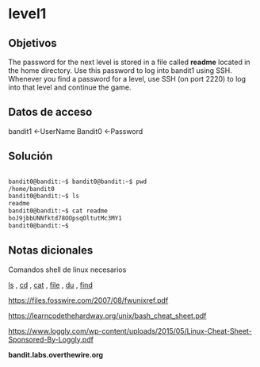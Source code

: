 # level1

## Objetivos
The password for the next level is stored in a file called **readme** located in the home directory. Use this password to log into bandit1 using SSH. Whenever you find a password for a level, use SSH (on port 2220) to log into that level and continue the game.

## Datos de acceso 
bandit1 <-UserName
Bandit0 <-Password

## Solución 
``` bash 

bandit0@bandit:~$ bandit0@bandit:~$ pwd
/home/bandit0
bandit0@bandit:~$ ls
readme
bandit0@bandit:~$ cat readme
boJ9jbbUNNfktd78OOpsqOltutMc3MY1
bandit0@bandit:~$


```


## Notas dicionales



Comandos shell de linux necesarios 

[ls](https://man7.org/linux/man-pages/man1/ls.1.html) , [cd](https://man7.org/linux/man-pages/man1/cd.1p.html) , [cat](https://man7.org/linux/man-pages/man1/cat.1.html) , [file](https://man7.org/linux/man-pages/man1/file.1.html) , [du](https://man7.org/linux/man-pages/man1/du.1.html) , [find](https://man7.org/linux/man-pages/man1/find.1.html)

https://files.fosswire.com/2007/08/fwunixref.pdf

https://learncodethehardway.org/unix/bash_cheat_sheet.pdf

https://www.loggly.com/wp-content/uploads/2015/05/Linux-Cheat-Sheet-Sponsored-By-Loggly.pdf

**bandit.labs.overthewire.org**